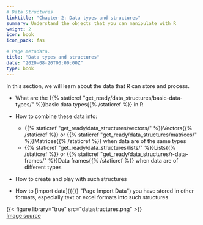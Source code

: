 ```yaml
---
# Data Structures
linktitle: "Chapter 2: Data types and structures"
summary: Understand the objects that you can manipulate with R
weight: 2
icon: book
icon_pack: fas

# Page metadata.
title: "Data types and structures"
date: "2020-08-20T00:00:00Z"
type: book  
---
```


In this section, we will learn about the data that R can store and process. 

* What are the {{% staticref "get_ready/data_structures/basic-data-types/" %}}basic data types{{% /staticref %}} in R

* How to combine these data into: 
  + {{% staticref "get_ready/data_structures/vectors/" %}}Vectors{{% /staticref %}} or {{% staticref "get_ready/data_structures/matrices/" %}}Matrices{{% /staticref %}} when data are of the same types
  + {{% staticref "get_ready/data_structures/lists/" %}}Lists{{% /staticref %}} or {{% staticref "get_ready/data_structures/r-data-frames/" %}}Data frames{{% /staticref %}} when data are of different types

* How to create and play with such structures  

* How to [import data]({{<relref path="2019-02-15-import-data">}} "Page Import Data")  you have stored in other formats, especially text or excel formats into such structures

  
{{< figure library="true" src="datastructures.png" >}}  
<a href="https://hackernoon.com/50-data-structure-and-algorithms-interview-questions-for-programmers-b4b1ac61f5b0" target="_blank">Image source</a>

